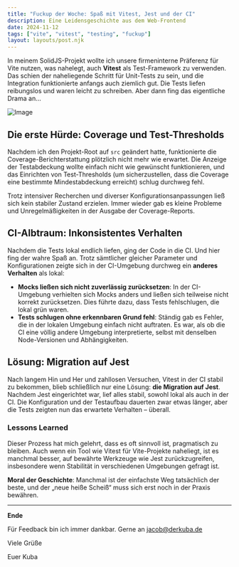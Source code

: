 ```yaml
---
title: "Fuckup der Woche: Spaß mit Vitest, Jest und der CI"
description: Eine Leidensgeschichte aus dem Web-Frontend
date: 2024-11-12
tags: ["vite", "vitest", "testing", "fuckup"]
layout: layouts/post.njk
---
```


In meinem SolidJS-Projekt wollte ich unsere firmeninterne Präferenz für Vite nutzen, was nahelegt, auch **Vitest** als Test-Framework zu verwenden. Das schien der naheliegende Schritt für Unit-Tests zu sein, und die Integration funktionierte anfangs auch ziemlich gut. Die Tests liefen reibungslos und waren leicht zu schreiben. Aber dann fing das eigentliche Drama an…

<!-- endOfPreview -->

![Image](/img/1124/121124-fuckup.png "github error")

## Die erste Hürde: Coverage und Test-Thresholds

Nachdem ich den Projekt-Root auf `src` geändert hatte, funktionierte die Coverage-Berichterstattung plötzlich nicht mehr wie erwartet. Die Anzeige der Testabdeckung wollte einfach nicht wie gewünscht funktionieren, und das Einrichten von Test-Thresholds (um sicherzustellen, dass die Coverage eine bestimmte Mindestabdeckung erreicht) schlug durchweg fehl.

Trotz intensiver Recherchen und diverser Konfigurationsanpassungen ließ sich kein stabiler Zustand erzielen. Immer wieder gab es kleine Probleme und Unregelmäßigkeiten in der Ausgabe der Coverage-Reports.

## CI-Albtraum: Inkonsistentes Verhalten

Nachdem die Tests lokal endlich liefen, ging der Code in die CI. Und hier fing der wahre Spaß an. Trotz sämtlicher gleicher Parameter und Konfigurationen zeigte sich in der CI-Umgebung durchweg ein **anderes Verhalten** als lokal:

-   **Mocks ließen sich nicht zuverlässig zurücksetzen**: In der CI-Umgebung verhielten sich Mocks anders und ließen sich teilweise nicht korrekt zurücksetzen. Dies führte dazu, dass Tests fehlschlugen, die lokal grün waren.
-   **Tests schlugen ohne erkennbaren Grund fehl**: Ständig gab es Fehler, die in der lokalen Umgebung einfach nicht auftraten. Es war, als ob die CI eine völlig andere Umgebung interpretierte, selbst mit denselben Node-Versionen und Abhängigkeiten.

## Lösung: Migration auf Jest

Nach langem Hin und Her und zahllosen Versuchen, Vitest in der CI stabil zu bekommen, blieb schließlich nur eine Lösung: **die Migration auf Jest**. Nachdem Jest eingerichtet war, lief alles stabil, sowohl lokal als auch in der CI. Die Konfiguration und der Testaufbau dauerten zwar etwas länger, aber die Tests zeigten nun das erwartete Verhalten – überall.

### Lessons Learned

Dieser Prozess hat mich gelehrt, dass es oft sinnvoll ist, pragmatisch zu bleiben. Auch wenn ein Tool wie Vitest für Vite-Projekte naheliegt, ist es manchmal besser, auf bewährte Werkzeuge wie Jest zurückzugreifen, insbesondere wenn Stabilität in verschiedenen Umgebungen gefragt ist.

**Moral der Geschichte**: Manchmal ist der einfachste Weg tatsächlich der beste, und der „neue heiße Scheiß“ muss sich erst noch in der Praxis bewähren.

---

**Ende**

Für Feedback bin ich immer dankbar.
Gerne an jacob@derkuba.de

Viele Grüße

Euer Kuba
